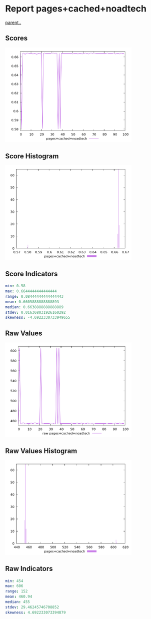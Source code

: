 # Report pages+cached+noadtech

[parent..](./..)  


## Scores

![score](./score.png)  

## Score Histogram

![hist](./hist.png)  

## Score Indicators

```yaml
min: 0.58
max: 0.6644444444444444
range: 0.08444444444444443
mean: 0.6605888888888893
median: 0.6638888888888889
stdev: 0.016368031926160292
skewness: -4.6922330733949655

```

## Raw Values

![raw](./raw.png)  

## Raw Values Histogram

![raw hist](./raw_hist.png)  

## Raw Indicators

```yaml
min: 454
max: 606
range: 152
mean: 460.94
median: 455
stdev: 29.46245746708852
skewness: 4.692233073394879

```

<style>
  img {
    max-width: 80%;
  }
</style>
      
